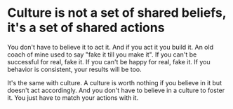 # Culture is not a set of shared beliefs, it's a set of shared actions
You don't have to believe it to act it. And if you act it you build it.  An old coach of mine used to say "fake it till you make it". If you can't be successful for real, fake it. If you can't be happy for real, fake it. If you behavior is consistent, your results will be too.

It's the same with culture. A culture is worth nothing if you believe in it but doesn't act accordingly. And you don't have to believe in a culture to foster it. You just have to match your actions with it.